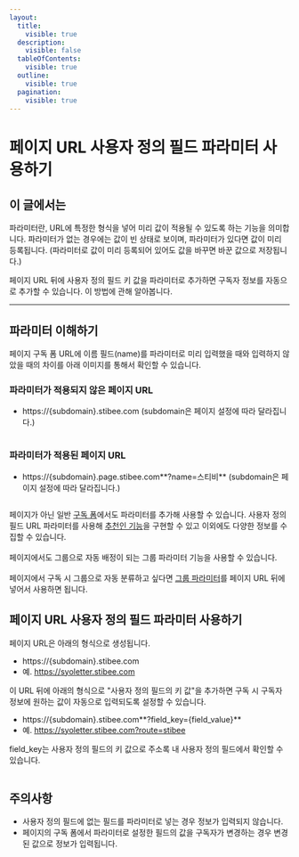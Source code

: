 ```yaml
---
layout:
  title:
    visible: true
  description:
    visible: false
  tableOfContents:
    visible: true
  outline:
    visible: true
  pagination:
    visible: true
---
```


# 페이지 URL 사용자 정의 필드 파라미터 사용하기

## 이 글에서는

파라미터란, URL에 특정한 형식을 넣어 미리 값이 적용될 수 있도록 하는 기능을 의미합니다. 파라미터가 없는 경우에는 값이 빈 상태로 보이며, 파라미터가 있다면 값이 미리 등록됩니다. (파라미터로 값이 미리 등록되어 있어도 값을 바꾸면 바꾼 값으로 저장됩니다.)

페이지 URL 뒤에 사용자 정의 필드 키 값을 파라미터로 추가하면 구독자 정보를 자동으로 추가할 수 있습니다. 이 방법에 관해 알아봅니다.

***

## 파라미터 이해하기 <a href="#h_9840f80d07" id="h_9840f80d07"></a>

페이지 구독 폼 URL에 이름 필드(name)를 파라미터로 미리 입력했을 때와 입력하지 않았을 때의 차이를 아래 이미지를 통해서 확인할 수 있습니다.



### **파라미터가 적용되지 않은 페이지 URL**

* https://{subdomain}.stibee.com (subdomain은 페이지 설정에 따라 달라집니다.)&#x20;

<figure><img src="https://downloads.intercomcdn.com/i/o/528915667/9985ee2c3099df298980205b/%ED%8E%98%EC%9D%B4%EC%A7%80%EC%82%AC%EC%9A%A9%EC%9E%90%EC%A0%95%EC%9D%98%ED%95%84%EB%93%9C%ED%8C%8C%EB%9D%BC%EB%AF%B8%ED%84%B0_1.gif" alt=""><figcaption></figcaption></figure>



### **파라미터가 적용된 페이지 URL**

* https://{subdomain}.page.stibee.com**?name=스티비** (subdomain은 페이지 설정에 따라 달라집니다.)&#x20;

<figure><img src="https://downloads.intercomcdn.com/i/o/528916728/c5df1c069d7c9bfffede6c13/%ED%8E%98%EC%9D%B4%EC%A7%80%EC%82%AC%EC%9A%A9%EC%9E%90%EC%A0%95%EC%9D%98%ED%95%84%EB%93%9C%ED%8C%8C%EB%9D%BC%EB%AF%B8%ED%84%B0_2.gif" alt=""><figcaption></figcaption></figure>

페이지가 아닌 일반 [구독 폼](../../list/gather-subscribers/form.md#h\_01ggcbmn0c7yk62feh8bwj7xg6)에서도 파라미터를 추가해 사용할 수 있습니다. 사용자 정의 필드 URL 파라미터를 사용해 [추천인 기능](https://help.stibee.com/hc/ko/articles/4971631583119)을 구현할 수 있고 이외에도 다양한 정보를 수집할 수 있습니다.\
\
페이지에서도 그룹으로 자동 배정이 되는 그룹 파라미터 기능을 사용할 수 있습니다.\
\
페이지에서 구독 시 그룹으로 자동 분류하고 싶다면 [그룹 파라미터](https://help.stibee.com/hc/ko/articles/4756482888463)를 페이지 URL 뒤에 넣어서 사용하면 됩니다.



## 페이지 URL 사용자 정의 필드 파라미터 사용하기 <a href="#h_b4c1c49ce3" id="h_b4c1c49ce3"></a>

페이지 URL은 아래의 형식으로 생성됩니다.

* https://{subdomain}.stibee.com
* 예. https://syoletter.stibee.com

이 URL 뒤에 아래의 형식으로 "사용자 정의 필드의 키 값"을 추가하면 구독 시 구독자 정보에 원하는 값이 자동으로 입력되도록 설정할 수 있습니다.

* https://{subdomain}.stibee.com**?field\_key={field\_value}**
* 예. https://syoletter.stibee.com?route=stibee

field\_key는 사용자 정의 필드의 키 값으로 주소록 내 사용자 정의 필드에서 확인할 수 있습니다.

&#x20;

<figure><img src="https://downloads.intercomcdn.com/i/o/528908888/5134a4728a731241b7fd2c2b/%EC%82%AC%EC%9A%A9%EC%9E%90%EC%A0%95%EC%9D%98%ED%95%84%EB%93%9C%ED%8C%8C%EB%9D%BC%EB%AF%B8%ED%84%B0_3.gif" alt=""><figcaption></figcaption></figure>



## **주의사항** <a href="#h_e7965db396" id="h_e7965db396"></a>

* 사용자 정의 필드에 없는 필드를 파라미터로 넣는 경우 정보가 입력되지 않습니다.
* 페이지의 구독 폼에서 파라미터로 설정한 필드의 값을 구독자가 변경하는 경우 변경된 값으로 정보가 입력됩니다.
